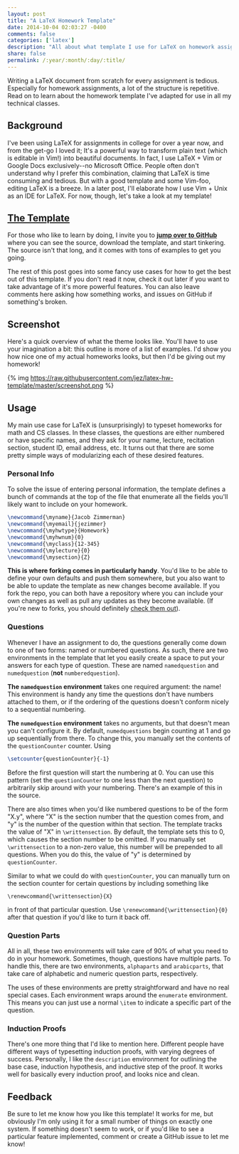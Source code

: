 ```yaml
---
layout: post
title: "A LaTeX Homework Template"
date: 2014-10-04 02:03:27 -0400
comments: false
categories: ['latex']
description: "All about what template I use for LaTeX on homework assignments."
share: false
permalink: /:year/:month/:day/:title/
---
```


Writing a LaTeX document from scratch for every assignment is tedious. Especially for homework assignments, a lot of the structure is repetitive. Read on to learn about the homework template I've adapted for use in all my technical classes.

<!-- more -->

## Background

I've been using LaTeX for assignments in college for over a year now, and from the get-go I loved it; It's a powerful way to transform plain text (which is editable in Vim!) into beautiful documents. In fact, I use LaTeX + Vim or Google Docs exclusively--no Microsoft Office. People often don't understand why I prefer this combination, claiming that LaTeX is time consuming and tedious. But with a good template and some Vim-foo, editing LaTeX is a breeze. In a later post, I'll elaborate how I use Vim + Unix as an IDE for LaTeX. For now, though, let's take a look at my template!

## [The Template][template-github]

For those who like to learn by doing, I invite you to __[jump over to GitHub][template-github]__ where you can see the source, download the template, and start tinkering. The source isn't that long, and it comes with tons of examples to get you going. 

The rest of this post goes into some fancy use cases for how to get the best out of this template. If you don't read it now, check it out later if you want to take advantage of it's more powerful features. You can also leave comments here asking how something works, and issues on GitHub if something's broken.

## Screenshot

Here's a quick overview of what the theme looks like. You'll have to use your imagination a bit: this outline is more of a list of examples. I'd show you how nice one of my actual homeworks looks, but then I'd be giving out my homework!

{% img https://raw.githubusercontent.com/jez/latex-hw-template/master/screenshot.png %}

## Usage

My main use case for LaTeX is (unsurprisingly) to typeset homeworks for math and CS classes. In these classes, the questions are either numbered or have specific names, and they ask for your name, lecture, recitation section, student ID, email address, etc. It turns out that there are some pretty simple ways of modularizing each of these desired features.

### Personal Info

To solve the issue of entering personal information, the template defines a bunch of commands at the top of the file that enumerate all the fields you'll likely want to include on your homework.

```latex Personal Information 
\newcommand{\myname}{Jacob Zimmerman}
\newcommand{\myemail}{jezimmer}
\newcommand{\myhwtype}{Homework}
\newcommand{\myhwnum}{0}
\newcommand{\myclass}{12-345}
\newcommand{\mylecture}{0}
\newcommand{\mysection}{Z}
``` 

__This is where forking comes in particularly handy__. You'd like to be able to define your own defaults and push them somewhere, but you also want to be able to update the template as new changes become available. If you fork the repo, you can both have a repository where you can include your own changes as well as pull any updates as they become available. (If you're new to forks, you should definitely [check them out][forks]).

### Questions

Whenever I have an assignment to do, the questions generally come down to one of two forms: named or numbered questions. As such, there are two environments in the template that let you easily create a space to put your answers for each type of question. These are named `namedquestion` and `numedquestion` (__not__ `numberedquestion`).

__The `namedquestion` environment__ takes one required argument: the name! This environment is handy any time the questions don't have numbers attached to them, or if the ordering of the questions doesn't conform nicely to a sequential numbering.

__The `numedquestion` environment__ takes no arguments, but that doesn't mean you can't configure it. By default, `numedquestions` begin counting at 1 and go up sequentially from there. To change this, you manually set the contents of the `questionCounter` counter. Using 

```latex
\setcounter{questionCounter}{-1}
```

Before the first question will start the numbering at 0. You can use this pattern (set the `questionCounter` to one less than the next question) to arbitrarily skip around with your numbering. There's an example of this in the source.

There are also times when you'd like numbered questions to be of the form "X.y", where "X" is the section number that the question comes from, and "y" is the number of the question within that section. The template tracks the value of "X" in `\writtensection`. By default, the template sets this to 0, which causes the section number to be omitted. If you manually set `\writtensection` to a non-zero value, this number will be prepended to all questions. When you do this, the value of "y" is determined by `questionCounter`.

Similar to what we could do with `questionCounter`, you can manually turn on the section counter for certain questions by including something like 

```
\renewcommand{\writtensection}{X}
```

in front of that particular question. Use `\renewcommand{\writtensection}{0}` after that question if you'd like to turn it back off.

### Question Parts

All in all, these two environments will take care of 90% of what you need to do in your homework. Sometimes, though, questions have multiple parts. To handle this, there are two environments, `alphaparts` and `arabicparts`, that take care of alphabetic and numeric question parts, respectively.

The uses of these environments are pretty straightforward and have no real special cases. Each environment wraps around the `enumerate` environment. This means you can just use a normal `\item` to indicate a specific part of the question.

### Induction Proofs

There's one more thing that I'd like to mention here. Different people have different ways of typesetting induction proofs, with varying degrees of success. Personally, I like the `description` environment for outlining the base case, induction hypothesis, and inductive step of the proof. It works well for basically every induction proof, and looks nice and clean.

## Feedback

Be sure to let me know how you like this template! It works for me, but obviously I'm only using it for a small number of things on exactly one system. If something doesn't seem to work, or if you'd like to see a particular feature implemented, comment or create a GitHub issue to let me know! 


[template-github]: https://github.com/jez/latex-hw-template
[forks]: https://help.github.com/articles/fork-a-repo/
